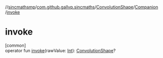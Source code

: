 //[sincmathsmp](../../../../index.md)/[com.github.gallvp.sincmaths](../../index.md)/[ConvolutionShape](../index.md)/[Companion](index.md)/[invoke](invoke.md)

# invoke

[common]\
operator fun [invoke](invoke.md)(rawValue: [Int](https://kotlinlang.org/api/latest/jvm/stdlib/kotlin/-int/index.html)): [ConvolutionShape](../index.md)?
